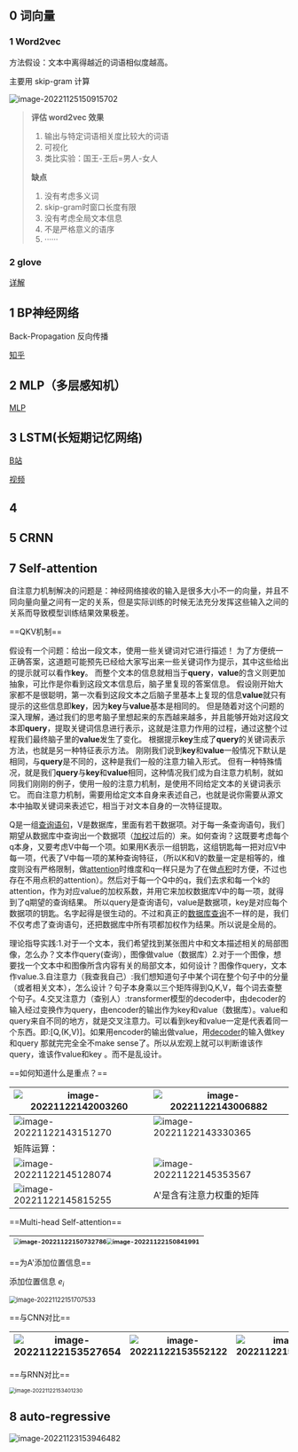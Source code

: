 ## 0 词向量

### 1 Word2vec

方法假设：文本中离得越近的词语相似度越高。

主要用 skip-gram 计算

![image-20221125150915702](C:\Users\lzl\AppData\Roaming\Typora\typora-user-images\image-20221125150915702.png)



> **评估 word2vec 效果** 
>
> 1. 输出与特定词语相关度比较大的词语
> 2. 可视化
> 3. 类比实验：国王-王后=男人-女人
>
> **缺点** 
>
> 1. 没有考虑多义词
> 2. skip-gram时窗口长度有限
> 3. 没有考虑全局文本信息
> 4. 不是严格意义的语序
> 5. ······



### 2 glove

[详解](http://www.fanyeong.com/2018/02/19/glove-in-detail/) 



## 1 BP神经网络

Back-Propagation 反向传播

[知乎](https://zhuanlan.zhihu.com/p/486303925) 



## 2 MLP（多层感知机）



[MLP](https://aistudio.csdn.net/62e38aaecd38997446774dcb.html?spm=1001.2101.3001.6661.1&utm_medium=distribute.pc_relevant_t0.none-task-blog-2%7Edefault%7EBlogCommendFromBaidu%7Eactivity-1-93405572-blog-102802517.pc_relevant_recovery_v2&depth_1-utm_source=distribute.pc_relevant_t0.none-task-blog-2%7Edefault%7EBlogCommendFromBaidu%7Eactivity-1-93405572-blog-102802517.pc_relevant_recovery_v2&utm_relevant_index=1) 



## 3 LSTM(长短期记忆网络)

[B站](https://www.bilibili.com/video/BV1JU4y1H7PC/?spm_id_from=333.337.search-card.all.click&vd_source=2ca6993c5ecbc492902a1449c800fe3d) 

[视频](https://www.bilibili.com/video/BV1Z34y1k7mc/?share_source=copy_web&vd_source=2ca6993c5ecbc492902a1449c800fe3d) 





## 4 





## 5 CRNN





## 7 Self-attention

自注意力机制解决的问题是：神经网络接收的输入是很多大小不一的向量，并且不同向量向量之间有一定的关系，但是实际训练的时候无法充分发挥这些输入之间的关系而导致模型训练结果效果极差。

==QKV机制== 

假设有一个问题：给出一段文本，使用一些关键词对它进行描述！
为了方便统一正确答案，这道题可能预先已经给大家写出来一些关键词作为提示，其中这些给出的提示就可以看作**key**。
而整个文本的信息就相当于**query**，**value**的含义则更加抽象，可比作是你看到这段文本信息后，脑子里复现的答案信息。
假设刚开始大家都不是很聪明，第一次看到这段文本之后脑子里基本上复现的信息**value**就只有提示的这些信息即**key**，因为**key**与**value**基本是相同的。
但是随着对这个问题的深入理解，通过我们的思考脑子里想起来的东西越来越多，并且能够开始对这段文本即**query**，提取关键词信息进行表示，这就是注意力作用的过程，通过这整个过程我们最终脑子里的**value**发生了变化。
根据提示**key**生成了**query**的关键词表示方法，也就是另一种特征表示方法。
刚刚我们说到**key**和**value**一般情况下默认是相同，与**query**是不同的，这种是我们一般的注意力输入形式。
但有一种特殊情况，就是我们**query**与**key**和**value**相同，这种情况我们成为自注意力机制，就如同我们刚刚的例子，使用一般的注意力机制，是使用不同给定文本的关键词表示它。
而自注意力机制，需要用给定文本自身来表述自己，也就是说你需要从源文本中抽取关键词来表述它，相当于对文本自身的一次特征提取。




Q是一组[查询语句](https://www.zhihu.com/search?q=查询语句&search_source=Entity&hybrid_search_source=Entity&hybrid_search_extra={"sourceType"%3A"answer"%2C"sourceId"%3A2718310467})，V是数据库，里面有若干数据项。对于每一条查询语句，我们期望从数据库中查询出一个数据项（[加权](https://www.zhihu.com/search?q=加权&search_source=Entity&hybrid_search_source=Entity&hybrid_search_extra={"sourceType"%3A"answer"%2C"sourceId"%3A2718310467})过后的）来。如何查询？这既要考虑每个q本身，又要考虑V中每一个项。如果用K表示一组钥匙，这组钥匙每一把对应V中每一项，代表了V中每一项的某种查询特征，（所以K和V的数量一定是相等的，维度则没有严格限制，做[attention](https://www.zhihu.com/search?q=attention&search_source=Entity&hybrid_search_source=Entity&hybrid_search_extra={"sourceType"%3A"answer"%2C"sourceId"%3A2718310467})时维度和q一样只是为了在做[点积](https://www.zhihu.com/search?q=点积&search_source=Entity&hybrid_search_source=Entity&hybrid_search_extra={"sourceType"%3A"answer"%2C"sourceId"%3A2718310467})时方便，不过也存在不用点积的attention）。然后对于每一个Q中的q，我们去求和每一个k的attention，作为对应value的加权系数，并用它来加权数据库V中的每一项，就得到了q期望的查询结果。
所以query是查询语句，value是数据项，key是对应每个数据项的钥匙。名字起得是很生动的。不过和真正的[数据库查询](https://www.zhihu.com/search?q=数据库查询&search_source=Entity&hybrid_search_source=Entity&hybrid_search_extra={"sourceType"%3A"answer"%2C"sourceId"%3A2718310467})不一样的是，我们不仅考虑了查询语句，还把数据库中所有项都加权作为结果。所以说是全局的。

理论指导实践:1.对于一个文本，我们希望找到某张图片中和文本描述相关的局部图像，怎么办？文本作query(查询），图像做value（数据库）2.对于一个图像，想要找一个文本中和图像所含内容有关的局部文本，如何设计？图像作query，文本作value.3.自注意力（我查我自己）:我们想知道句子中某个词在整个句子中的分量（或者相关文本），怎么设计？句子本身乘以三个矩阵得到Q,K,V，每个词去查整个句子。4.交叉注意力（查别人）:transformer模型的decoder中，由decoder的输入经过变换作为query，由encoder的输出作为key和value（数据库）。value和query来自不同的地方，就是交叉注意力。可以看到key和value一定是代表着同一个东西。即:[Q,(K,V)]。如果用encoder的输出做value，用[decoder](https://www.zhihu.com/search?q=decoder&search_source=Entity&hybrid_search_source=Entity&hybrid_search_extra={"sourceType"%3A"answer"%2C"sourceId"%3A2718310467})的输入做key和query 那就完完全全不make sense了。所以从宏观上就可以判断谁该作query，谁该作value和key 。而不是乱设计。

==如何知道什么是重点？== 



| <img src="C:\Users\lzl\AppData\Roaming\Typora\typora-user-images\image-20221122142003260.png" alt="image-20221122142003260"  /> | ![image-20221122143006882](C:\Users\lzl\AppData\Roaming\Typora\typora-user-images\image-20221122143006882.png) |
| ------------------------------------------------------------ | ------------------------------------------------------------ |
| ![image-20221122143151270](C:\Users\lzl\AppData\Roaming\Typora\typora-user-images\image-20221122143151270.png) | ![image-20221122143330365](C:\Users\lzl\AppData\Roaming\Typora\typora-user-images\image-20221122143330365.png) |
| 矩阵运算：                                                   |                                                              |
| ![image-20221122145128074](C:\Users\lzl\AppData\Roaming\Typora\typora-user-images\image-20221122145128074.png) | ![image-20221122145353567](C:\Users\lzl\AppData\Roaming\Typora\typora-user-images\image-20221122145353567.png) |
| ![image-20221122145815255](C:\Users\lzl\AppData\Roaming\Typora\typora-user-images\image-20221122145815255.png) | A'是含有注意力权重的矩阵                                     |



==Multi-head Self-attention== 

| <img src="C:\Users\lzl\AppData\Roaming\Typora\typora-user-images\image-20221122150732786.png" alt="image-20221122150732786" style="zoom:67%;" /><img src="C:\Users\lzl\AppData\Roaming\Typora\typora-user-images\image-20221122150841991.png" alt="image-20221122150841991" style="zoom:67%;" /> |
| :----------------------------------------------------------- |



==为A'添加位置信息== 

添加位置信息 $e_i$ 

<img src="C:\Users\lzl\AppData\Roaming\Typora\typora-user-images\image-20221122151707533.png" alt="image-20221122151707533" style="zoom:80%;" />



==与CNN对比== 

| <img src="C:\Users\lzl\AppData\Roaming\Typora\typora-user-images\image-20221122153527654.png" alt="image-20221122153527654" style="zoom:110%;" /> | <img src="C:\Users\lzl\AppData\Roaming\Typora\typora-user-images\image-20221122153552122.png" alt="image-20221122153552122"  /> | ![image-20221122153637812](C:\Users\lzl\AppData\Roaming\Typora\typora-user-images\image-20221122153637812.png) |
| ------------------------------------------------------------ | ------------------------------------------------------------ | ------------------------------------------------------------ |

==与RNN对比== 

<img src="C:\Users\lzl\AppData\Roaming\Typora\typora-user-images\image-20221122153401230.png" alt="image-20221122153401230" style="zoom: 67%;" />





## 8 auto-regressive

![image-20221123153946482](C:\Users\lzl\AppData\Roaming\Typora\typora-user-images\image-20221123153946482.png)



